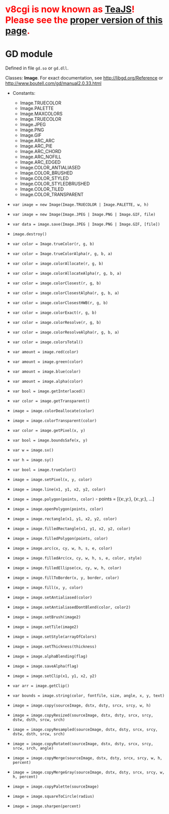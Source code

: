 # <font color='red'><b>v8cgi is now known as <a href='http://code.google.com/p/teajs/'>TeaJS</a>! Please see the <a href='http://code.google.com/p/teajs/wiki/API_GD'>proper version of this page</a>.</b></font> #
# GD module #

Defined in file `gd.so` or `gd.dll`.

Classes: **Image**. For exact documentation, see http://libgd.org/Reference or http://www.boutell.com/gd/manual2.0.33.html

  * Constants:
    * Image.TRUECOLOR
    * Image.PALETTE
    * Image.MAXCOLORS
    * Image.TRUECOLOR
    * Image.JPEG
    * Image.PNG
    * Image.GIF
    * Image.ARC\_ARC
    * Image.ARC\_PIE
    * Image.ARC\_CHORD
    * Image.ARC\_NOFILL
    * Image.ARC\_EDGED
    * Image.COLOR\_ANTIALIASED
    * Image.COLOR\_BRUSHED
    * Image.COLOR\_STYLED
    * Image.COLOR\_STYLEDBRUSHED
    * Image.COLOR\_TILED
    * Image.COLOR\_TRANSPARENT

  * `var image = new Image(Image.TRUECOLOR | Image.PALETTE, w, h)`
  * `var image = new Image(Image.JPEG | Image.PNG | Image.GIF, file)`
  * `var data = image.save(Image.JPEG | Image.PNG | Image.GIF, [file])`
  * `image.destroy()`

  * `var color = Image.trueColor(r, g, b)`
  * `var color = Image.trueColorAlpha(r, g, b, a)`

  * `var color = image.colorAllocate(r, g, b)`
  * `var color = image.colorAllocateAlpha(r, g, b, a)`
  * `var color = image.colorClosest(r, g, b)`
  * `var color = image.colorClosestAlpha(r, g, b, a)`
  * `var color = image.colorClosestHWB(r, g, b)`
  * `var color = image.colorExact(r, g, b)`
  * `var color = image.colorResolve(r, g, b)`
  * `var color = image.colorResolveAlpha(r, g, b, a)`
  * `var color = image.colorsTotal()`
  * `var amount = image.red(color)`
  * `var amount = image.green(color)`
  * `var amount = image.blue(color)`
  * `var amount = image.alpha(color)`
  * `var bool = image.getInterlaced()`
  * `var color = image.getTransparent()`
  * `image = image.colorDeallocate(color)`
  * `image = image.colorTransparent(color)`
  * `var color = image.getPixel(x, y)`
  * `var bool = image.boundsSafe(x, y)`
  * `var w = image.sx()`
  * `var h = image.sy()`
  * `var bool = image.trueColor()`

  * `image = image.setPixel(x, y, color)`
  * `image = image.line(x1, y1, x2, y2, color)`
  * `image = image.polygon(points, color)` - points = [{x:,y:}, {x:,y:}, ...]
  * `image = image.openPolygon(points, color)`
  * `image = image.rectangle(x1, y1, x2, y2, color)`
  * `image = image.filledRectangle(x1, y1, x2, y2, color)`
  * `image = image.filledPolygon(points, color)`
  * `image = image.arc(cx, cy, w, h, s, e, color)`
  * `image = image.filledArc(cx, cy, w, h, s, e, color, style)`
  * `image = image.filledEllipse(cx, cy, w, h, color)`
  * `image = image.fillToBorder(x, y, border, color)`
  * `image = image.fill(x, y, color)`
  * `image = image.setAntialiased(color)`
  * `image = image.setAntialiasedDontBlend(color, color2)`
  * `image = image.setBrush(image2)`
  * `image = image.setTile(image2)`
  * `image = image.setStyle(arrayOfColors)`
  * `image = image.setThickness(thickness)`
  * `image = image.alphaBlending(flag)`
  * `image = image.saveAlpha(flag)`
  * `image = image.setClip(x1, y1, x2, y2)`
  * `var arr = image.getClip()`
  * `var bounds = image.string(color, fontfile, size, angle, x, y, text)`

  * `image = image.copy(sourceImage, dstx, dsty, srcx, srcy, w, h)`
  * `image = image.copyResized(sourceImage, dstx, dsty, srcx, srcy, dstw, dsth, srcw, srch)`
  * `image = image.copyResampled(sourceImage, dstx, dsty, srcx, srcy, dstw, dsth, srcw, srch)`
  * `image = image.copyRotated(sourceImage, dstx, dsty, srcx, srcy, srcw, srch, angle)`
  * `image = image.copyMerge(sourceImage, dstx, dsty, srcx, srcy, w, h, percent)`
  * `image = image.copyMergeGray(sourceImage, dstx, dsty, srcx, srcy, w, h, percent)`
  * `image = image.copyPalette(sourceImage)`
  * `image = image.squareToCircle(radius)`
  * `image = image.sharpen(percent)`